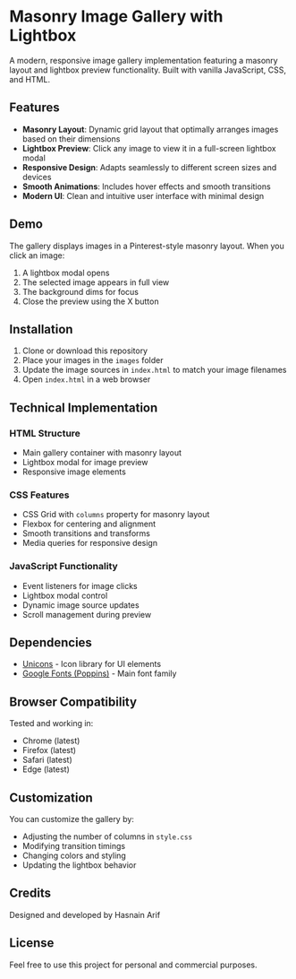 # Masonry Image Gallery with Lightbox

A modern, responsive image gallery implementation featuring a masonry layout and lightbox preview functionality. Built with vanilla JavaScript, CSS, and HTML.

## Features

- **Masonry Layout**: Dynamic grid layout that optimally arranges images based on their dimensions
- **Lightbox Preview**: Click any image to view it in a full-screen lightbox modal
- **Responsive Design**: Adapts seamlessly to different screen sizes and devices
- **Smooth Animations**: Includes hover effects and smooth transitions
- **Modern UI**: Clean and intuitive user interface with minimal design

## Demo

The gallery displays images in a Pinterest-style masonry layout. When you click an image:
1. A lightbox modal opens
2. The selected image appears in full view
3. The background dims for focus
4. Close the preview using the X button

## Installation

1. Clone or download this repository
2. Place your images in the `images` folder
3. Update the image sources in `index.html` to match your image filenames
4. Open `index.html` in a web browser

## Technical Implementation

### HTML Structure
- Main gallery container with masonry layout
- Lightbox modal for image preview
- Responsive image elements

### CSS Features
- CSS Grid with `columns` property for masonry layout
- Flexbox for centering and alignment
- Smooth transitions and transforms
- Media queries for responsive design

### JavaScript Functionality
- Event listeners for image clicks
- Lightbox modal control
- Dynamic image source updates
- Scroll management during preview

## Dependencies

- [Unicons](https://iconscout.com/unicons) - Icon library for UI elements
- [Google Fonts (Poppins)](https://fonts.google.com/specimen/Poppins) - Main font family

## Browser Compatibility

Tested and working in:
- Chrome (latest)
- Firefox (latest)
- Safari (latest)
- Edge (latest)

## Customization

You can customize the gallery by:
- Adjusting the number of columns in `style.css`
- Modifying transition timings
- Changing colors and styling
- Updating the lightbox behavior

## Credits

Designed and developed by Hasnain Arif

## License

Feel free to use this project for personal and commercial purposes.